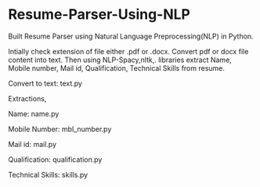 # Resume-Parser-Using-NLP
Built Resume Parser using Natural Language Preprocessing(NLP) in Python.

Intially check extension of file either .pdf or .docx. Convert pdf or docx file content into text. Then using NLP-Spacy,nltk,. libraries extract Name, Mobile number, Mail id, Qualification, Technical Skills from resume.

Convert to text: text.py

Extractions,

Name: name.py

Mobile Number: mbl_number.py

Mail id: mail.py

Qualification: qualification.py

Technical Skills: skills.py
